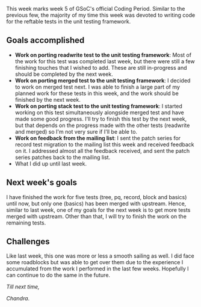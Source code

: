 This week marks week 5 of GSoC's official Coding Period. Similar to the previous few, the majority of my time this week was devoted to writing code for the reftable tests in the unit testing framework.

## Goals accomplished
- **Work on porting readwrite test to the unit testing framework**: Most of the work for this test was completed last week, but there were still a few finishing touches that I wished to add. These are still in-progress and should be completed by the next week.
- **Work on porting merged test to the unit testing framework**: I decided to work on merged test next. I was able to finish a large part of my planned work for these tests in this week, and the work should be finished by the next week.
- **Work on porting stack test to the unit testing framework**: I started working on this test simultaneously alongside merged test and have made some good progress. I'll try to finish this test by the next week, but that depends on the progress made with the other tests (readwrite and merged) so I'm not very sure if I'll be able to.
- **Work on feedback from the mailing list**: I sent the patch series for record test migration to the mailing list this week and received feedback on it. I addressed almost all the feedback received, and sent the patch series patches back to the mailing list.
- What I did up until last week.

## Next week's goals
I have finished the work for five tests (tree, pq, record, block and basics) until now, but only one (basics) has been merged with upstream. Hence, similar to last week, one of my goals for the next week is to get more tests merged with upstream. Other than that, I will try to finish the work on the remaining tests.

## Challenges
Like last week, this one was more or less a smooth sailing as well. I did face some roadblocks but was able to get over them due to the experience I accumulated from the work I performed in the last few weeks. Hopefully I can continue to do the same in the future.

_Till next time,_

_Chandra_.
